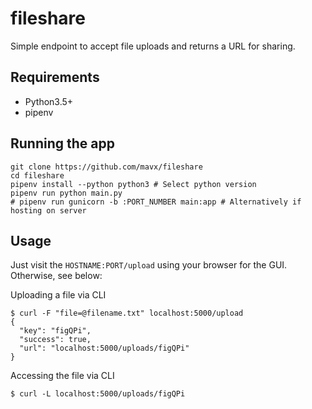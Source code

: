 # fileshare
Simple endpoint to accept file uploads and returns a URL for sharing.

## Requirements
* Python3.5+
* pipenv

## Running the app
```
git clone https://github.com/mavx/fileshare
cd fileshare
pipenv install --python python3 # Select python version
pipenv run python main.py
# pipenv run gunicorn -b :PORT_NUMBER main:app # Alternatively if hosting on server
```

## Usage
Just visit the `HOSTNAME:PORT/upload` using your browser for the GUI. Otherwise, see below:

Uploading a file via CLI
```
$ curl -F "file=@filename.txt" localhost:5000/upload
{
  "key": "figQPi",
  "success": true,
  "url": "localhost:5000/uploads/figQPi"
}
```

Accessing the file via CLI
```
$ curl -L localhost:5000/uploads/figQPi
```
